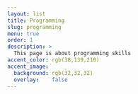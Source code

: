 ```yaml
---
layout: list
title: Programming
slug: programming
menu: true
order: 1
description: >
  This page is about programming skills
accent_color: rgb(38,139,210)
accent_image:
  background: rgb(32,32,32)
  overlay:    false
---
```

